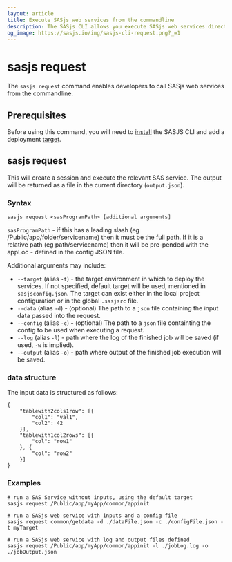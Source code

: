 ```yaml
---
layout: article
title: Execute SASjs web services from the commandline
description: The SASjs CLI allows you execute SASjs web services directly from the command line
og_image: https://sasjs.io/img/sasjs-cli-request.png?_=1
---
```


# sasjs request

The `sasjs request` command enables developers to call SASjs web services from the commandline.

<script id="asciicast-MwkNw7DFXPoxVvUVXBwpsNUji" src="https://asciinema.org/a/MwkNw7DFXPoxVvUVXBwpsNUji.js" async></script>

## Prerequisites

Before using this command, you will need to [install](/installation) the SASJS CLI and add a deployment [target](/add).

## sasjs request

This will create a session and execute the relevant SAS service. The output will be returned as a file in the current directory (`output.json`).

### Syntax

```
sasjs request <sasProgramPath> [additional arguments]
```

`sasProgramPath` - if this has a leading slash (eg /Public/app/folder/servicename) then it must be the full path. If it is a relative path (eg path/servicename) then it will be pre-pended with the appLoc - defined in the config JSON file.

Additional arguments may include:

- `--target` (alias `-t`) - the target environment in which to deploy the services. If not specified, default target will be used, mentioned in `sasjsconfig.json`. The target can exist either in the local project configuration or in the global `.sasjsrc` file.
- `--data` (alias `-d`) - (optional) The path to a `json` file containing the input data passed into the request.
- `--config` (alias `-c`) - (optional) The path to a `json` file containting the config to be used when executing a request.
- `--log` (alias `-l`) - path where the log of the finished job will be saved (if used, `-w` is implied).
- `--output` (alias `-o`) - path where output of the finished job execution will be saved.

### data structure

The input data is structured as follows:

```
{
    "tablewith2cols1row": [{
        "col1": "val1",
        "col2": 42
    }],
    "tablewith1col2rows": [{
        "col": "row1"
    }, {
        "col": "row2"
    }]
}
```

### Examples

```
# run a SAS Service without inputs, using the default target
sasjs request /Public/app/myApp/common/appinit

# run a SASjs web service with inputs and a config file
sasjs request common/getdata -d ./dataFile.json -c ./configFile.json -t myTarget

# run a SASjs web service with log and output files defined
sasjs request /Public/app/myApp/common/appinit -l ./jobLog.log -o ./jobOutput.json
```
